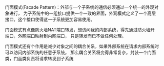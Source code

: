 门面模式(Facade Pattern)：外部与一个子系统的通信必须通过一个统一的外观对象进行，
为子系统中的一组接口提供一个一致的界面，外观模式定义了一个高层接口，这个接口使得这一子系统更加容易使用。

门面模式有点像防火墙NAT端口转发，想访问我的内部系统，得先通过防火墙开端口，外网端口映射到内网端口，
只是转发而已不做任何处理。

门面模式还有个作用是减少对象之间的耦合关系，如果外部系统在请求内部系统时可以访问内部系统的任意子系统，
那么耦合关系将变得非常复杂，封装一个门面类，门面类负责将请求转发到子系统
